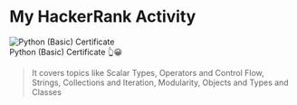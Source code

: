 # My HackerRank Activity
![Python (Basic) Certificate](https://github.com/ognjenstrbanovic/hackerrank/blob/main/Python%20(Basic)%20Certificate.JPG?raw=true)  
Python (Basic) Certificate 👆😀  
> It covers topics like Scalar Types, Operators and Control Flow, Strings, Collections and Iteration, Modularity, Objects and Types and Classes  
